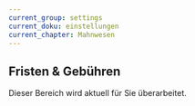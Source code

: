 ```yaml
---
current_group: settings
current_doku: einstellungen
current_chapter: Mahnwesen
---
```


## Fristen & Gebühren

Dieser Bereich wird aktuell für Sie überarbeitet.